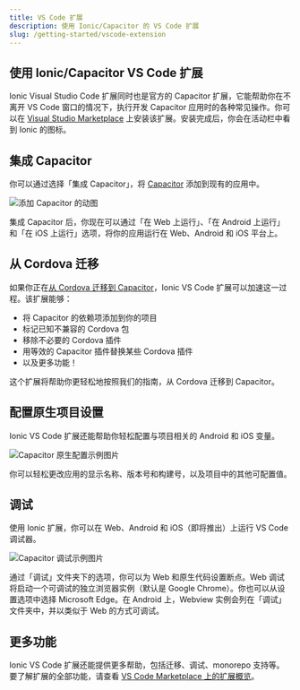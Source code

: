 ```yaml
---
title: VS Code 扩展
description: 使用 Ionic/Capacitor 的 VS Code 扩展
slug: /getting-started/vscode-extension
---
```


## 使用 Ionic/Capacitor VS Code 扩展

Ionic Visual Studio Code 扩展同时也是官方的 Capacitor 扩展，它能帮助你在不离开 VS Code 窗口的情况下，执行开发 Capacitor 应用时的各种常见操作。你可以在 [Visual Studio Marketplace](https://marketplace.visualstudio.com/items?itemName=ionic.ionic) 上安装该扩展。安装完成后，你会在活动栏中看到 Ionic 的图标。

## 集成 Capacitor

你可以通过选择「集成 Capacitor」，将 [Capacitor](https://capacitorjs.com/) 添加到现有的应用中。

![添加 Capacitor 的动图](../../../../static/img/v4/docs/getting-started/integrate-capacitor.gif)

集成 Capacitor 后，你现在可以通过「在 Web 上运行」、「在 Android 上运行」和「在 iOS 上运行」选项，将你的应用运行在 Web、Android 和 iOS 平台上。

## 从 Cordova 迁移

如果你正在[从 Cordova 迁移到 Capacitor](https://capacitorjs.com/docs/cordova/migrating-from-cordova-to-capacitor)，Ionic VS Code 扩展可以加速这一过程。该扩展能够：

- 将 Capacitor 的依赖项添加到你的项目
- 标记已知不兼容的 Cordova 包
- 移除不必要的 Cordova 插件
- 用等效的 Capacitor 插件替换某些 Cordova 插件
- 以及更多功能！

这个扩展将帮助你更轻松地按照我们的指南，从 Cordova 迁移到 Capacitor。

## 配置原生项目设置

Ionic VS Code 扩展还能帮助你轻松配置与项目相关的 Android 和 iOS 变量。

![Capacitor 原生配置示例图片](../../../../static/img/v4/docs/getting-started/capacitor-vscode-config.gif)

你可以轻松更改应用的显示名称、版本号和构建号，以及项目中的其他可配置值。

## 调试

使用 Ionic 扩展，你可以在 Web、Android 和 iOS（即将推出）上运行 VS Code 调试器。

![Capacitor 调试示例图片](../../../../static/img/v4/docs/getting-started/ionic-vs-code-debugging.jpg)

通过「调试」文件夹下的选项，你可以为 Web 和原生代码设置断点。Web 调试将启动一个可调试的独立浏览器实例（默认是 Google Chrome）。你也可以从设置选项中选择 Microsoft Edge。在 Android 上，Webview 实例会列在「调试」文件夹中，并以类似于 Web 的方式可调试。

## 更多功能

Ionic VS Code 扩展还能提供更多帮助，包括迁移、调试、monorepo 支持等。要了解扩展的全部功能，请查看 [VS Code Marketplace 上的扩展概览](https://marketplace.visualstudio.com/items?itemName=ionic.ionic)。